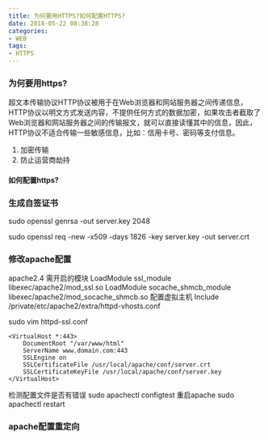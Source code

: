 ```yaml
---
title: 为何要用HTTPS?如何配置HTTPS? 
date: 2018-05-22 08:38:28 
categories: 
- WEB
tags: 
- HTTPS
---
```


<!--more-->
### 为何要用https?
超文本传输协议HTTP协议被用于在Web浏览器和网站服务器之间传递信息，HTTP协议以明文方式发送内容，不提供任何方式的数据加密，如果攻击者截取了Web浏览器和网站服务器之间的传输报文，就可以直接读懂其中的信息，因此，HTTP协议不适合传输一些敏感信息，比如：信用卡号、密码等支付信息。


1. 加密传输
2. 防止运营商劫持


#### 如何配置https?
### 生成自签证书

sudo openssl genrsa  -out server.key 2048

sudo openssl req -new -x509 -days 1826 -key server.key -out server.crt

### 修改apache配置
apache2.4
需开启的模块
LoadModule ssl_module libexec/apache2/mod_ssl.so
LoadModule socache_shmcb_module libexec/apache2/mod_socache_shmcb.so
配置虚拟主机
Include /private/etc/apache2/extra/httpd-vhosts.conf

sudo vim httpd-ssl.conf
```
<VirtualHost *:443>
    DocumentRoot "/var/www/html"
    ServerName www.domain.com:443
    SSLEngine on
    SSLCertificateFile /usr/local/apache/conf/server.crt
    SSLCertificateKeyFile /usr/local/apache/conf/server.key
</VirtualHost>
```

检测配置文件是否有错误
sudo apachectl configtest 
重启apache
sudo apachectl restart

### apache配置重定向